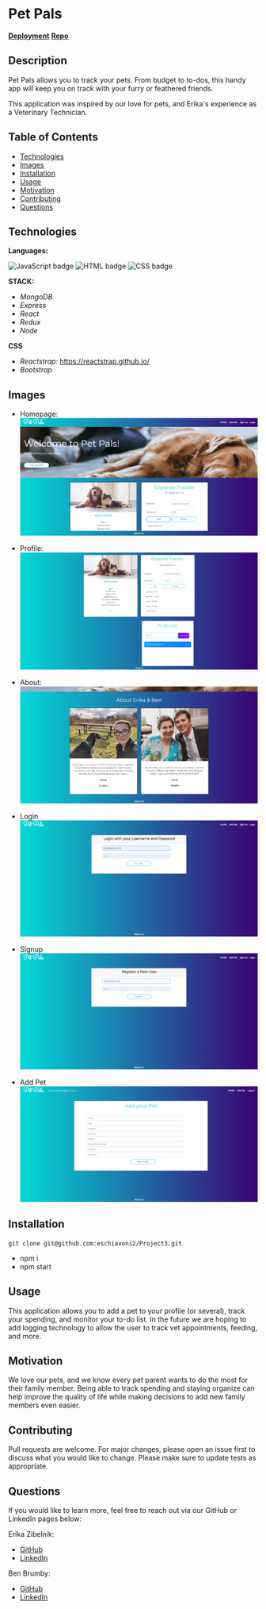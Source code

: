 # Pet Pals


**[Deployment]()**
**[Repo](https://github.com/eschiavoni2/Project3)**


## Description

Pet Pals allows you to track your pets. From budget to to-dos, this handy app will keep you on track with your furry or feathered friends.

This application was inspired by our love for pets, and Erika's experience as a Veterinary Technician.

## Table of Contents

- [Technologies](#Technologies)
- [Images](#images)
- [Installation](#installation)
- [Usage](#usage)
- [Motivation](#motivation)
- [Contributing](#contributing)
- [Questions](#tests)

## Technologies

**Languages:**

<img float="left" alt="JavaScript badge" src="https://img.shields.io/badge/JavaScript-97%25-yellow">
<img float="left" alt="HTML badge" src="https://img.shields.io/badge/HTML-2%25-orange">
<img float="left" alt="CSS badge" src="https://img.shields.io/badge/CSS-1%25-blueviolet">

**STACK:**

- _MongoDB_
- _Express_
- _React_
- _Redux_
- _Node_

**CSS**

- _Reactstrap:_ https://reactstrap.github.io/
- _Bootstrap_ 

## Images

- Homepage:
  <img src="./client/public/assets/images/home.PNG" alt="Home">

- Profile:
  <img src="./client/public/assets/images/profpage.PNG" alt="Profile page">

- About:
  <img src="./client/public/assets/images/about.PNG" alt="About">

- Login
  <img src="./client/public/assets/images/login.PNG" alt="Login">

- Signup
  <img src="./client/public/assets/images/signup.PNG" alt="Sign up">

- Add Pet
  <img src="./client/public/assets/images/addpet.PNG" alt="Add Pet">

## Installation

```
git clone git@github.com:eschiavoni2/Project3.git
```
- npm i
- npm start

## Usage

This application allows you to add a pet to your profile (or several), track your spending, and monitor your to-do list. In the future we are hoping to add logging technology to allow the user to track vet appointments, feeding, and more.

## Motivation

We love our pets, and we know every pet parent wants to do the most for their family member. Being able to track spending and staying organize can help improve the quality of life while making decisions to add new family members even easier. 

## Contributing

Pull requests are welcome. For major changes, please open an issue first to discuss what you would like to change.
Please make sure to update tests as appropriate.

## Questions

If you would like to learn more, feel free to reach out via our GitHub or LinkedIn pages below:

Erika Zibelnik:

- [GitHub](https://github.com/eschiavoni2)
- [LinkedIn](https://www.linkedin.com/in/erika-zibelnik-5ab715a4/)

Ben Brumby:

- [GitHub](https://github.com/DrunkOnMystery)
- [LinkedIn](https://www.linkedin.com/in/benjamin-brumby-98183546/)
